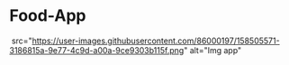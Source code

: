 # Food-App
<img> src="https://user-images.githubusercontent.com/86000197/158505571-3186815a-9e77-4c9d-a00a-9ce9303b115f.png" alt="Img app"

